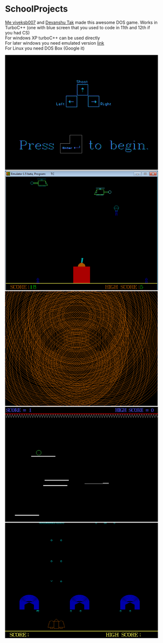 # SchoolProjects
[Me viveksb007](https://github.com/viveksb007) and [Devanshu Tak](https://www.linkedin.com/in/devanshu-tak-012a22b0) made this awesome DOS game.
Works in TurboC++ (one with blue screen that you used to code in 11th and 12th if you had CS)
<br>
For windows XP turboC++ can be used directly 
<br>
For later windows you need emulated version [link](http://www.mediafire.com/?lgktllnjiqz3bw1)
<br>
For Linux you need DOS Box (Google it)
<br>


![Paratron](/sshots/paratron2.png)
![Paratron](/sshots/paratron1.png)
![ArrowCheck](/sshots/archk.png)
![YAM](/sshots/rapidRoll.png)
![SpaceInvader](/sshots/space.png)
